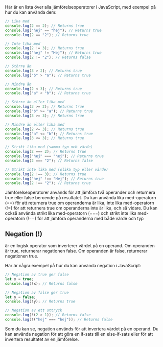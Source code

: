 Här är en lista över alla jämförelseoperatorer i JavaScript, med exempel på hur du kan använda dem:

```js
// Lika med
console.log(2 == 2); // Returns true
console.log("hej" == "hej"); // Returns true
console.log(2 == "2"); // Returns true

// Inte lika med
console.log(2 != 3); // Returns true
console.log("hej" != "Hej"); // Returns true
console.log(2 != "2"); // Returns false

// Större än
console.log(3 > 2); // Returns true
console.log("b" > "a"); // Returns true

// Mindre än
console.log(2 < 3); // Returns true
console.log("a" < "b"); // Returns true

// Större än eller lika med
console.log(3 >= 2); // Returns true
console.log("b" >= "a"); // Returns true
console.log(3 >= 3); // Returns true

// Mindre än eller lika med
console.log(2 <= 3); // Returns true
console.log("a" <= "b"); // Returns true
console.log(3 <= 3); // Returns true

// Strikt lika med (samma typ och värde)
console.log(2 === 2); // Returns true
console.log("hej" === "hej"); // Returns true
console.log(2 === "2"); // Returns false

// Strikt inte lika med (olika typ eller värde)
console.log(2 !== 3); // Returns true
console.log("hej" !== "Hej"); // Returns true
console.log(2 !== "2"); // Returns true
```

Jämförelseoperatorer används för att jämföra två operander och returnera true eller false beroende på resultatet. Du kan använda lika med-operatorn (==) för att returnera true om operanderna är lika, inte lika med-operatorn (!=) för att returnera true om operanderna inte är lika, och så vidare. Du kan också använda strikt lika med-operatorn (===) och strikt inte lika med-operatorn (!==) för att jämföra operanderna med både värde och typ

## Negation (!)

är en logisk operator som inverterer värdet på en operand. Om operanden är true, returnerar negationen false. Om operanden är false, returnerar negationen true.

Här är några exempel på hur du kan använda negation i JavaScript:

```js
// Negation av true ger false
let x = true;
console.log(!x); // Returns false

// Negation av false ger true
let y = false;
console.log(!y); // Returns true

// Negation av ett uttryck
console.log(!(2 > 1)); // Returns false
console.log(!("hej" === "hej")); // Returns false
```

Som du kan se, negation används för att invertera värdet på en operand. Du kan använda negation för att göra en if-sats till en else-if-sats eller för att invertera resultatet av en jämförelse.
